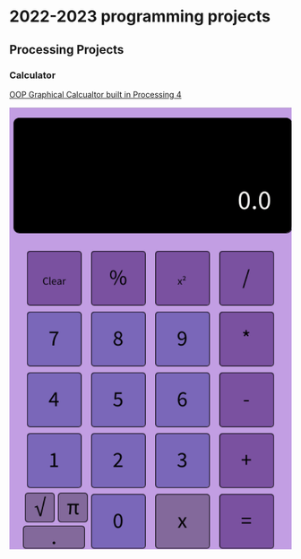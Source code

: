 # 2022-2023 programming projects

## Processing Projects 

### Calculator

[OOP Graphical Calcualtor built in Processing 4]()

![Running Calculator](https://github.com/banananabusiness/programmingportfolio2022-2023/blob/main/images/calc.png?raw=true)
